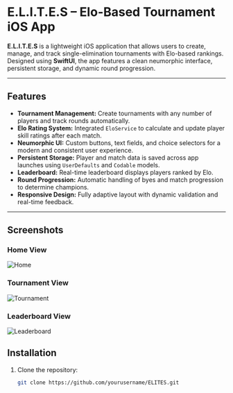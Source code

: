# E.L.I.T.E.S – Elo-Based Tournament iOS App

**E.L.I.T.E.S** is a lightweight iOS application that allows users to create, manage, and track single-elimination tournaments with Elo-based rankings. Designed using **SwiftUI**, the app features a clean neumorphic interface, persistent storage, and dynamic round progression.  

---

## Features

- **Tournament Management:** Create tournaments with any number of players and track rounds automatically.  
- **Elo Rating System:** Integrated `EloService` to calculate and update player skill ratings after each match.  
- **Neumorphic UI:** Custom buttons, text fields, and choice selectors for a modern and consistent user experience.  
- **Persistent Storage:** Player and match data is saved across app launches using `UserDefaults` and `Codable` models.  
- **Leaderboard:** Real-time leaderboard displays players ranked by Elo.  
- **Round Progression:** Automatic handling of byes and match progression to determine champions.  
- **Responsive Design:** Fully adaptive layout with dynamic validation and real-time feedback.  

---
## Screenshots

### Home View
![Home](https://github.com/user-attachments/assets/291c9abf-514c-463a-9594-396795215494)

### Tournament View
![Tournament](https://github.com/user-attachments/assets/3981915a-ad84-4b08-9540-f434af83e3d0)

### Leaderboard View
![Leaderboard](https://github.com/user-attachments/assets/b44d8670-1ee6-4c00-8b80-07bbb6031d68)


## Installation

1. Clone the repository:  
   ```bash
   git clone https://github.com/yourusername/ELITES.git
